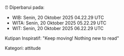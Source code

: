 ⏰ Diperbarui pada:
- WIB: Senin, 20 Oktober 2025 04.22.29 UTC
- WITA: Senin, 20 Oktober 2025 05.22.29 UTC
- WIT: Senin, 20 Oktober 2025 06.22.29 UTC

Kutipan Inspiratif:
"Keep moving! Nothing new to read"


Kategori: attitude

